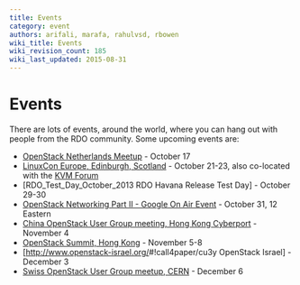 ```yaml
---
title: Events
category: event
authors: arifali, marafa, rahulvsd, rbowen
wiki_title: Events
wiki_revision_count: 185
wiki_last_updated: 2015-08-31
---
```


# Events

There are lots of events, around the world, where you can hang out with people from the RDO community. Some upcoming events are:

*   [OpenStack Netherlands Meetup](http://www.meetup.com/Openstack-Amsterdam/events/137087002/) - October 17
*   [LinuxCon Europe, Edinburgh, Scotland](http://events.linuxfoundation.org/events/linuxcon-europe) - October 21-23, also co-located with the [KVM Forum](http://events.linuxfoundation.org/events/kvm-forum)
*   [RDO_Test_Day_October_2013 RDO Havana Release Test Day] - October 29-30
*   [OpenStack Networking Part II - Google On Air Event](https://plus.google.com/events/cfgnq5t8it7uvksrtpd00s2fcmg) - October 31, 12 Eastern
*   [China OpenStack User Group meeting, Hong Kong Cyberport](http://osug.cyberport.hk/?section=Programme) - November 4
*   [OpenStack Summit, Hong Kong](http://www.openstack.org/summit/openstack-summit-hong-kong-2013/) - November 5-8
*   [<http://www.openstack-israel.org/>#!call4paper/cu3y OpenStack Israel] - December 3
*   [Swiss OpenStack User Group meetup, CERN](http://www.meetup.com/openstack-ch/events/138151562/) - December 6
